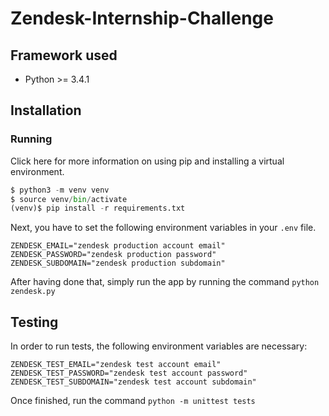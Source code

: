 # Zendesk-Internship-Challenge

## Framework used

- Python >= 3.4.1

## Installation

### Running

Click here for more information on using pip and installing a virtual environment.

```py
$ python3 -m venv venv
$ source venv/bin/activate
(venv)$ pip install -r requirements.txt
```

Next, you have to set the following environment variables in your `.env` file.

```
ZENDESK_EMAIL="zendesk production account email"
ZENDESK_PASSWORD="zendesk production password"
ZENDESK_SUBDOMAIN="zendesk production subdomain"
```

After having done that, simply run the app by running the command `python zendesk.py`

## Testing

In order to run tests, the following environment variables are necessary:

```
ZENDESK_TEST_EMAIL="zendesk test account email"
ZENDESK_TEST_PASSWORD="zendesk test account password"
ZENDESK_TEST_SUBDOMAIN="zendesk test account subdomain"
```

Once finished, run the command `python -m unittest tests`
